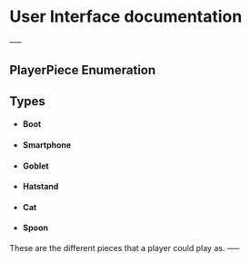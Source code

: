 # User Interface documentation
–––
## PlayerPiece Enumeration 

## Types

- #### Boot

- #### Smartphone

- #### Goblet

- #### Hatstand

- #### Cat

- #### Spoon


These are the different pieces that a player could play as. 
–––